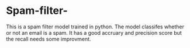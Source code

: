 # Spam-filter-

This is a spam filter model trained in python. The model classifes whether or not an email is a spam. It has a good accruary and precision score but the recall needs some improvment. 
